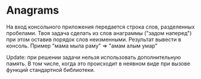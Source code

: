 # Anagrams
На вход консольного приложения передается строка слов, разделенных пробелами.
 Твоя задача сделать из слов анаграммы ("задом наперед") при этом оставив 
 порядок слов неизменными. Результат вывести в консоль. Пример "мама мыла 
 раму" => "амам алым умар"

Update: при решении задачи нельзя использовать дополнительную память. В том 
числе, когда это происходит в неявном виде при вызове функций стандартной 
библиотеки.